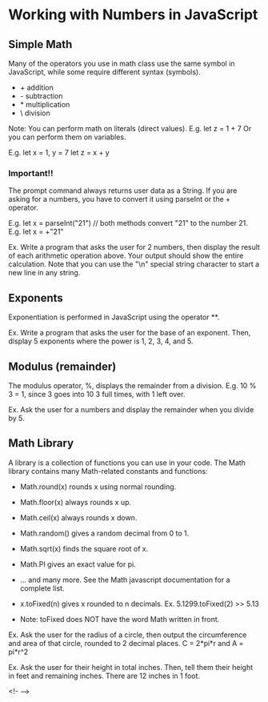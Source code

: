 # Working with Numbers in JavaScript

## Simple Math

Many of the operators you use in math class use the same symbol in JavaScript, while some require different syntax (symbols).

- \+ addition
- \- subtraction
- \* multiplication
- \\ division

Note: You can perform math on literals (direct values). E.g. let z = 1 + 7
Or you can perform them on variables.

E.g.
let x = 1, y = 7
let z = x + y

### Important!!

The prompt command always returns user data as a String. If you are asking for a numbers, you have to convert it using parseInt or the + operator.

E.g. let x = parseInt("21") // both methods convert "21" to the number 21.
E.g. let x = +"21"

Ex. Write a program that asks the user for 2 numbers, then display the result of each arithmetic operation above. Your output should show the entire calculation. Note that you can use the "\n" special string character to start a new line in any string.

## Exponents

Exponentiation is performed in JavaScript using the operator \*\*.

Ex. Write a program that asks the user for the base of an exponent. Then, display 5 exponents where the power is 1, 2, 3, 4, and 5.

## Modulus (remainder)

The modulus operator, %, displays the remainder from a division. E.g. 10 % 3 = 1, since 3 goes into 10 3 full times, with 1 left over.

Ex. Ask the user for a numbers and display the remainder when you divide by 5.

## Math Library

A library is a collection of functions you can use in your code. The Math library contains many Math-related constants and functions:

- Math.round(x) rounds x using normal rounding.
- Math.floor(x) always rounds x up.
- Math.ceil(x) always rounds x down.
- Math.random() gives a random decimal from 0 to 1.
- Math.sqrt(x) finds the square root of x.
- Math.PI gives an exact value for pi.
- ... and many more. See the Math javascript documentation for a complete list.

- x.toFixed(n) gives x rounded to n decimals. Ex. 5.1299.toFixed(2) >> 5.13
- Note: toFixed does NOT have the word Math written in front.

Ex. Ask the user for the radius of a circle, then output the circumference and area of that circle, rounded to 2 decimal places. C = 2\*pi\*r and A = pi\*r^2

Ex. Ask the user for their height in total inches. Then, tell them their height in feet and remaining inches. There are 12 inches in 1 foot.

<!- -->
